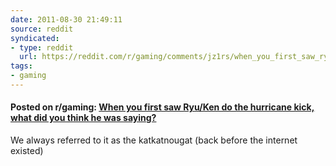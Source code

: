 ```yaml
---
date: 2011-08-30 21:49:11
source: reddit
syndicated:
- type: reddit
  url: https://reddit.com/r/gaming/comments/jz1rs/when_you_first_saw_ryuken_do_the_hurricane_kick/
tags:
- gaming
---
```


#### Posted on r/gaming: [When you first saw Ryu/Ken do the hurricane kick, what did you think he was saying?](https://reddit.com/r/gaming/comments/jz1rs/when_you_first_saw_ryuken_do_the_hurricane_kick/)

We always referred to it as the katkatnougat (back before the internet existed)